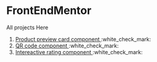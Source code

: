 # FrontEndMentor

All projects Here

<ol>
  <li> <a href="https://front-end-mentor-five-ochre.vercel.app/" target="_blank">Product preview card component </a> :white_check_mark: </li>
  <li> <a href="https://qr-code-component-main-tau-ecru.vercel.app/" target="_blank">QR code component </a> :white_check_mark: </li>
  <li> <a href="https://interactive-rating-component-sand.vercel.app/" target="_blank">Intereactive rating component </a> :white_check_mark: </li>
</ol>
